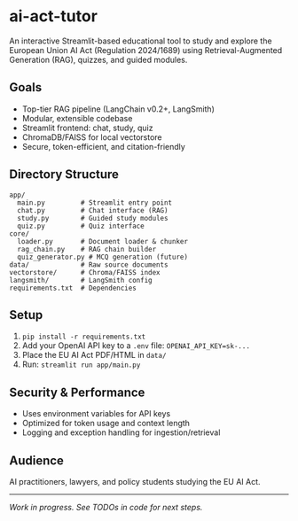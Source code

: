 # ai-act-tutor

An interactive Streamlit-based educational tool to study and explore the European Union AI Act (Regulation 2024/1689) using Retrieval-Augmented Generation (RAG), quizzes, and guided modules.

## Goals
- Top-tier RAG pipeline (LangChain v0.2+, LangSmith)
- Modular, extensible codebase
- Streamlit frontend: chat, study, quiz
- ChromaDB/FAISS for local vectorstore
- Secure, token-efficient, and citation-friendly

## Directory Structure
```
app/
  main.py         # Streamlit entry point
  chat.py         # Chat interface (RAG)
  study.py        # Guided study modules
  quiz.py         # Quiz interface
core/
  loader.py       # Document loader & chunker
  rag_chain.py    # RAG chain builder
  quiz_generator.py # MCQ generation (future)
data/             # Raw source documents
vectorstore/      # Chroma/FAISS index
langsmith/        # LangSmith config
requirements.txt  # Dependencies
```

## Setup
1. `pip install -r requirements.txt`
2. Add your OpenAI API key to a `.env` file: `OPENAI_API_KEY=sk-...`
3. Place the EU AI Act PDF/HTML in `data/`
4. Run: `streamlit run app/main.py`

## Security & Performance
- Uses environment variables for API keys
- Optimized for token usage and context length
- Logging and exception handling for ingestion/retrieval

## Audience
AI practitioners, lawyers, and policy students studying the EU AI Act.

---
*Work in progress. See TODOs in code for next steps.* 